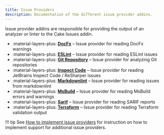 ```yaml
---
title: Issue Providers
description: Documentation of the different issue provider addins.
---
```


Issue provider addins are responsible for providing the output of an analyzer or linter to the Cake Issues addin.

<div class="grid cards" markdown>

- :material-layers-plus: __[DocFx]__ – Issue provider for reading DocFx warnings
- :material-layers-plus: __[ESLint]__ – Issue provider for reading ESLint issues
- :material-layers-plus: __[Git Repository]__ – Issue provider for analyzing Git repositories
- :material-layers-plus: __[Inspect Code]__ – Issue provider for reading JetBrains Inspect Code  / ReSharper issues
- :material-layers-plus: __[Markdownlint]__ – Issue provider for reading issues from markdownlint
- :material-layers-plus: __[MsBuild]__ – Issue provider for reading MsBuild errors and warnings
- :material-layers-plus: __[Sarif]__ – Issue provider for reading SARIF reports
- :material-layers-plus: __[Terraform]__ – Issue provider for reading Terraform validation output

</div>

[DocFx]: docfx/index.md
[ESLint]: eslint/index.md
[Git Repository]: gitrepository/index.md
[Inspect Code]: inspectcode/index.md
[Markdownlint]: markdownlint/index.md
[MsBuild]: msbuild/index.md
[Sarif]: sarif/index.md
[Terraform]: terraform/index.md

!!! tip
    See [How to implement issue providers] for instruction on how to implement support for additional issue providers.

[How to implement issue providers]: ../extending/issue-provider/overview.md
